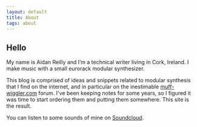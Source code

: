 ```yaml
---
layout: default
title: About
tags: about
---
```

<h2>Hello</h2>
My name is Aidan Reilly and I’m a technical writer living in Cork, Ireland. I make music with a small eurorack modular synthesizer. 

This blog is comprised of ideas and snippets related to modular synthesis that I find on the internet, and in particular on the inestimable [muff-wiggler.com](https://www.muffwiggler.com/forum/) forum. I've been keeping notes for some years, so I figured it was time to start ordering them and putting them somewhere. This site is the result.

You can listen to some sounds of mine on [Soundcloud](http://soundcloud.com/oootini).
